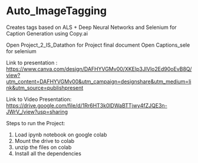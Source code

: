 # Auto_ImageTagging
Creates tags based on ALS + Deep Neural Networks and Selenium for Caption Generation using Copy.ai

Open Project_2_IS_Datathon for Project final document
Open Captions_sele for selenium 

Link to presentation :
https://www.canva.com/design/DAFHYVGMv00/XKElp3JlVlo2Ed90oEvB8Q/view?utm_content=DAFHYVGMv00&utm_campaign=designshare&utm_medium=link&utm_source=publishpresent


Link to Video Presentation:
https://drive.google.com/file/d/1Rr6HT3k0lDWaBTTjwy4fZJQE3n-JWrV_/view?usp=sharing

Steps to run the Project:
1) Load ipynb notebook on google colab
2) Mount the drive to colab
3) unzip the files on colab
4) Install all the dependencies
